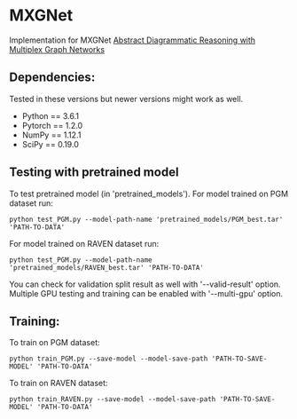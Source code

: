 # MXGNet
Implementation for MXGNet  [Abstract Diagrammatic Reasoning with Multiplex Graph Networks](https://openreview.net/forum?id=ByxQB1BKwH)

## Dependencies:
Tested in these versions but newer versions might work as well.

* Python == 3.6.1
* Pytorch == 1.2.0
* NumPy == 1.12.1
* SciPy == 0.19.0

## Testing with pretrained model
To test pretrained model (in 'pretrained_models').
For model trained on PGM dataset run: 
```
python test_PGM.py --model-path-name 'pretrained_models/PGM_best.tar' 'PATH-TO-DATA'
```
For model trained on RAVEN dataset run: 
```
python test_PGM.py --model-path-name 'pretrained_models/RAVEN_best.tar' 'PATH-TO-DATA'
```
You can check for validation split result as well with '--valid-result' option. Multiple GPU testing and training can be enabled with '--multi-gpu' option.

## Training:
To train on PGM dataset:
```
python train_PGM.py --save-model --model-save-path 'PATH-TO-SAVE-MODEL' 'PATH-TO-DATA'
```
To train on RAVEN dataset:
```
python train_RAVEN.py --save-model --model-save-path 'PATH-TO-SAVE-MODEL' 'PATH-TO-DATA'
```

